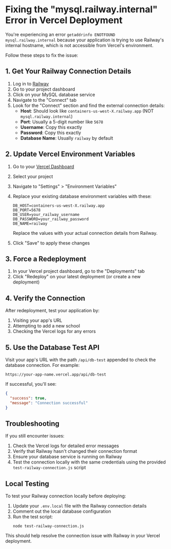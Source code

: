 # Fixing the "mysql.railway.internal" Error in Vercel Deployment

You're experiencing an error `getaddrinfo ENOTFOUND mysql.railway.internal` because your application is trying to use Railway's internal hostname, which is not accessible from Vercel's environment.

Follow these steps to fix the issue:

## 1. Get Your Railway Connection Details

1. Log in to [Railway](https://railway.app/)
2. Go to your project dashboard
3. Click on your MySQL database service
4. Navigate to the "Connect" tab
5. Look for the "Connect" section and find the external connection details:
   - **Host**: Should look like `containers-us-west-X.railway.app` (NOT `mysql.railway.internal`)
   - **Port**: Usually a 5-digit number like `5678`
   - **Username**: Copy this exactly
   - **Password**: Copy this exactly
   - **Database Name**: Usually `railway` by default

## 2. Update Vercel Environment Variables

1. Go to your [Vercel Dashboard](https://vercel.com/dashboard)
2. Select your project
3. Navigate to "Settings" > "Environment Variables"
4. Replace your existing database environment variables with these:

   ```
   DB_HOST=containers-us-west-X.railway.app
   DB_PORT=5678
   DB_USER=your_railway_username
   DB_PASSWORD=your_railway_password
   DB_NAME=railway
   ```

   Replace the values with your actual connection details from Railway.

5. Click "Save" to apply these changes

## 3. Force a Redeployment

1. In your Vercel project dashboard, go to the "Deployments" tab
2. Click "Redeploy" on your latest deployment (or create a new deployment)

## 4. Verify the Connection

After redeployment, test your application by:

1. Visiting your app's URL
2. Attempting to add a new school
3. Checking the Vercel logs for any errors

## 5. Use the Database Test API

Visit your app's URL with the path `/api/db-test` appended to check the database connection. For example:
```
https://your-app-name.vercel.app/api/db-test
```

If successful, you'll see:
```json
{
  "success": true,
  "message": "Connection successful"
}
```

## Troubleshooting

If you still encounter issues:

1. Check the Vercel logs for detailed error messages
2. Verify that Railway hasn't changed their connection format
3. Ensure your database service is running on Railway
4. Test the connection locally with the same credentials using the provided `test-railway-connection.js` script

## Local Testing

To test your Railway connection locally before deploying:

1. Update your `.env.local` file with the Railway connection details
2. Comment out the local database configuration
3. Run the test script:
   ```
   node test-railway-connection.js
   ```

This should help resolve the connection issue with Railway in your Vercel deployment.
